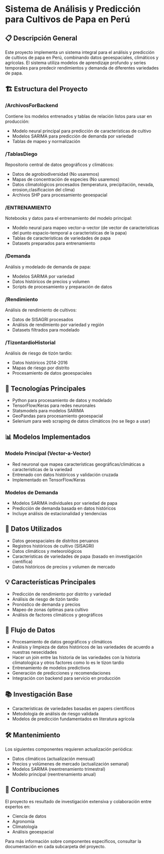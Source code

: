 # Sistema de Análisis y Predicción para Cultivos de Papa en Perú

## 📋 Descripción General
Este proyecto implementa un sistema integral para el análisis y predicción de cultivos de papa en Perú, combinando datos geoespaciales, climáticos y agrícolas. El sistema utiliza modelos de aprendizaje profundo y series temporales para predecir rendimientos y demanda de diferentes variedades de papa.

## 🏗️ Estructura del Proyecto

### /ArchivosForBackend
Contiene los modelos entrenados y tablas de relación listos para usar en producción:
- Modelo neural principal para predicción de características de cultivo
- Modelos SARIMA para predicción de demanda por variedad
- Tablas de mapeo y normalización

### /TablasDiego
Repositorio central de datos geográficos y climáticos:
- Datos de agrobiodiversidad (No usaremos)
- Mapas de concentración de especies (No usaremos)
- Datos climatológicos procesados (temperatura, precipitación, nevada, erosion,clasificacion del clima)
- Archivos SHP para procesamiento geoespacial

### /ENTRENAMIENTO
Notebooks y datos para el entrenamiento del modelo principal:
- Modelo neural para mapeo vector-a-vector (de vector de caracteristicas del punto espacio-temporal a caracteristicas de la papa)
- Tablas de características de variedades de papa
- Datasets preparados para entrenamiento

### /Demanda
Análisis y modelado de demanda de papa:
- Modelos SARIMA por variedad
- Datos históricos de precios y volumen
- Scripts de procesamiento y preparación de datos

### /Rendimiento
Análisis de rendimiento de cultivos:
- Datos de SISAGRI procesados
- Análisis de rendimiento por variedad y región
- Datasets filtrados para modelado

### /TizontardioHistorial
Análisis de riesgo de tizón tardío:
- Datos históricos 2014-2016
- Mapas de riesgo por distrito
- Procesamiento de datos geoespaciales

## 🔧 Tecnologías Principales

- Python para procesamiento de datos y modelado
- TensorFlow/Keras para redes neuronales
- Statsmodels para modelos SARIMA
- GeoPandas para procesamiento geoespacial
- Selenium para web scraping de datos climáticos (no se llego a usar)

## 📊 Modelos Implementados

### Modelo Principal (Vector-a-Vector)

- Red neuronal que mapea características geográficas/climáticas a características de la variedad
- Entrenado con datos históricos y validación cruzada
- Implementado en TensorFlow/Keras

### Modelos de Demanda

- Modelos SARIMA individuales por variedad de papa
- Predicción de demanda basada en datos históricos
- Incluye análisis de estacionalidad y tendencias

## 📁 Datos Utilizados

- Datos geoespaciales de distritos peruanos
- Registros históricos de cultivo (SISAGRI)
- Datos climáticos y meteorológicos
- Características de variedades de papa (basado en investigación científica)
- Datos históricos de precios y volumen de mercado

## 💡 Características Principales

- Predicción de rendimiento por distrito y variedad
- Análisis de riesgo de tizón tardío
- Pronóstico de demanda y precios
- Mapeo de zonas óptimas para cultivo
- Análisis de factores climáticos y geográficos

## 🔄 Flujo de Datos

- Procesamiento de datos geográficos y climáticos
- Análisis y limpieza de datos históricos de las variedades de acuerdo a nuestras nesecidades
- Hacer un join entre las historia de las variedades con la historia climatologica y otros factores como lo es le tizon tardio
- Entrenamiento de modelos predictivos
- Generación de predicciones y recomendaciones
- Integración con backend para servicio en producción

## 📚 Investigación Base

- Características de variedades basadas en papers científicos
- Metodología de análisis de riesgo validada
- Modelos de predicción fundamentados en literatura agrícola

## 🛠️ Mantenimiento
Los siguientes componentes requieren actualización periódica:

- Datos climáticos (actualización mensual)
- Precios y volúmenes de mercado (actualización semanal)
- Modelos SARIMA (reentrenamiento trimestral)
- Modelo principal (reentrenamiento anual)

## 👥 Contribuciones
El proyecto es resultado de investigación extensiva y colaboración entre expertos en:

- Ciencia de datos
- Agronomía
- Climatología
- Análisis geoespacial

Para más información sobre componentes específicos, consultar la documentación en cada subcarpeta del proyecto.